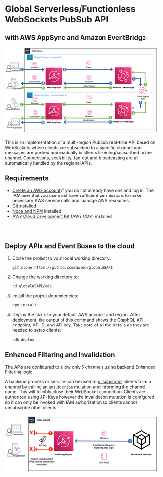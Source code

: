 # Global Serverless/Functionless WebSockets PubSub API 
## with AWS AppSync and Amazon EventBridge


![Screnshot](globalWSAPI.png)

This is an implementation of a multi-region PubSub real-time API based on WebSockets where clients are subscribed to a specific channel and messages are pushed automatically to clients listening/subscribed to the channel. Connections, scalability, fan-out and broadcasting are all automatically handled by the regional APIs.
## Requirements

* [Create an AWS account](https://portal.aws.amazon.com/gp/aws/developer/registration/index.html) if you do not already have one and log in. The IAM user that you use must have sufficient permissions to make necessary AWS service calls and manage AWS resources.
* [Git installed](https://git-scm.com/book/en/v2/Getting-Started-Installing-Git)
* [Node and NPM](https://nodejs.org/en/download/) installed
* [AWS Cloud Development Kit](https://docs.aws.amazon.com/cdk/latest/guide/cli.html) (AWS CDK) installed
<br/>
<br/>

## Deploy APIs and Event Buses to the cloud

1. Clone the project to your local working directory:

   ```sh
   git clone https://github.com/awsed/globalWSAPI
   ```

2. Change the working directory to:

   ```sh
   cd globalWSAPI/cdk
   ```

3. Install the project dependencies:

   ```sh
   npm install
   ```

4. Deploy the stack to your default AWS account and region. After deployment, the output of this command shows the GraphQL API endpoint, API ID, and API key. Take note of all the details as they are needed to setup clients:

   ```sh
   cdk deploy
   ```

## Enhanced Filtering and Invalidation


The APIs are configured to allow only [5 channels](https://github.com/awsed/globalWSAPI/blob/76934587e8ca5c1dcc69d5cd8695d3d681566f00/cdk/lib/globalSubs-region1-stack.ts#L160) using backend [Enhanced Filtering](https://docs.aws.amazon.com/appsync/latest/devguide/aws-appsync-real-time-enhanced-filtering.html) logic.

A backend process or service can be used to [unsubscribe](https://docs.aws.amazon.com/appsync/latest/devguide/aws-appsync-real-time-invalidation.html) clients from a channel by calling an `unsubscribe` mutation and informing the channel name. This will forcibly close their WebSocket connection. Clients are authorized using API Keys however the invalidation mutation is configured so it can only be invoked with IAM authorization so clients cannot unsubscribe other clients.

![Screnshot](invalidation.png)
